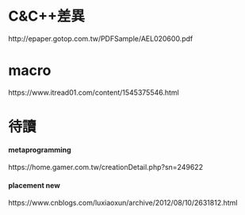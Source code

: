 <h1>C&C++差異</h1>
http://epaper.gotop.com.tw/PDFSample/AEL020600.pdf
<h1>macro</h1>
https://www.itread01.com/content/1545375546.html
<h1>待讀</h1>
<h4>metaprogramming</h4>
https://home.gamer.com.tw/creationDetail.php?sn=249622
<h4>placement new</h4>
https://www.cnblogs.com/luxiaoxun/archive/2012/08/10/2631812.html
